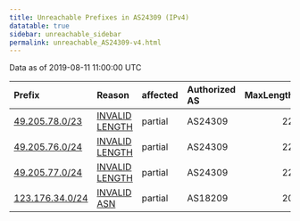 ```yaml
---
title: Unreachable Prefixes in AS24309 (IPv4)
datatable: true
sidebar: unreachable_sidebar
permalink: unreachable_AS24309-v4.html
---
```


Data as of 2019-08-11 11:00:00 UTC


<div class="datatable-begin"></div>

| Prefix                                                   | Reason                                                                                                   | affected   | Authorized AS   |   MaxLength | Anchor                                       |   unreachable /24s |
|:---------------------------------------------------------|:---------------------------------------------------------------------------------------------------------|:-----------|:----------------|------------:|:---------------------------------------------|-------------------:|
| [49.205.78.0/23](https://stat.ripe.net/49.205.78.0/23)   | [INVALID LENGTH](https://rpki-validator.ripe.net/announcement-preview?asn=AS24309&prefix=49.205.78.0/23) | partial    | AS24309         |          22 | [APNIC](unreachable_APNIC_RPKI_Root-v4.html) |                  2 |
| [49.205.76.0/24](https://stat.ripe.net/49.205.76.0/24)   | [INVALID LENGTH](https://rpki-validator.ripe.net/announcement-preview?asn=AS24309&prefix=49.205.76.0/24) | partial    | AS24309         |          22 | [APNIC](unreachable_APNIC_RPKI_Root-v4.html) |                  1 |
| [49.205.77.0/24](https://stat.ripe.net/49.205.77.0/24)   | [INVALID LENGTH](https://rpki-validator.ripe.net/announcement-preview?asn=AS24309&prefix=49.205.77.0/24) | partial    | AS24309         |          22 | [APNIC](unreachable_APNIC_RPKI_Root-v4.html) |                  1 |
| [123.176.34.0/24](https://stat.ripe.net/123.176.34.0/24) | [INVALID ASN](https://rpki-validator.ripe.net/announcement-preview?asn=AS24309&prefix=123.176.34.0/24)   | partial    | AS18209         |          20 | [APNIC](unreachable_APNIC_RPKI_Root-v4.html) |                  1 |

<div class="datatable-end"></div>